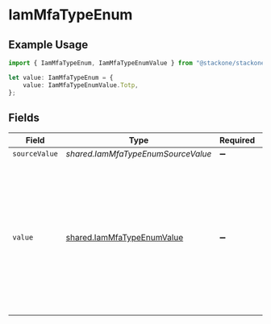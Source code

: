 # IamMfaTypeEnum

## Example Usage

```typescript
import { IamMfaTypeEnum, IamMfaTypeEnumValue } from "@stackone/stackone-client-ts/sdk/models/shared";

let value: IamMfaTypeEnum = {
    value: IamMfaTypeEnumValue.Totp,
};
```

## Fields

| Field                                                                                                                                                                                            | Type                                                                                                                                                                                             | Required                                                                                                                                                                                         | Description                                                                                                                                                                                      | Example                                                                                                                                                                                          |
| ------------------------------------------------------------------------------------------------------------------------------------------------------------------------------------------------ | ------------------------------------------------------------------------------------------------------------------------------------------------------------------------------------------------ | ------------------------------------------------------------------------------------------------------------------------------------------------------------------------------------------------ | ------------------------------------------------------------------------------------------------------------------------------------------------------------------------------------------------ | ------------------------------------------------------------------------------------------------------------------------------------------------------------------------------------------------ |
| `sourceValue`                                                                                                                                                                                    | *shared.IamMfaTypeEnumSourceValue*                                                                                                                                                               | :heavy_minus_sign:                                                                                                                                                                               | N/A                                                                                                                                                                                              |                                                                                                                                                                                                  |
| `value`                                                                                                                                                                                          | [shared.IamMfaTypeEnumValue](../../../sdk/models/shared/iammfatypeenumvalue.md)                                                                                                                  | :heavy_minus_sign:                                                                                                                                                                               | The unified value for the type of multi-factor authentication. If the provider does not send back a type but does specify that MFA is set-up for this user, the value will be set to 'unknown'.' | totp                                                                                                                                                                                             |